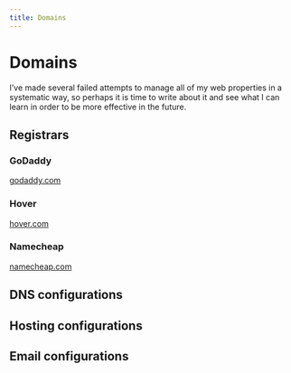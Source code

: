 ```yaml
---
title: Domains
---
```


# Domains

I’ve made several failed attempts to manage all of my web properties in a systematic way, so perhaps it is time to write about it and see what I can learn in order to be more effective in the future.

## Registrars

### GoDaddy
[godaddy.com](http://godaddy.com)

### Hover
[hover.com](http://hover.com)

### Namecheap
[namecheap.com](http://namecheap.com)

## DNS configurations

## Hosting configurations

## Email configurations